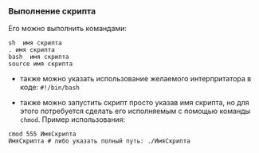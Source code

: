 ### Выполнение скрипта

Его можно выполнить командами:
```Shell
sh  имя скрипта
. имя скрипта
bash  имя скрипта
source имя скрипта
```

* также можно указать использование желаемого интерпритатора в коде:
`#!/bin/bash`

* также можно запустить скрипт просто указав имя скрипта, но для этого потребуется сделать его исполняемым с помощью команды `chmod`.
Пример использования:
```Shell
cmod 555 ИмяСкрипта
ИмяСкрипта # либо указать полный путь: ./ИмяСкрипта
```



